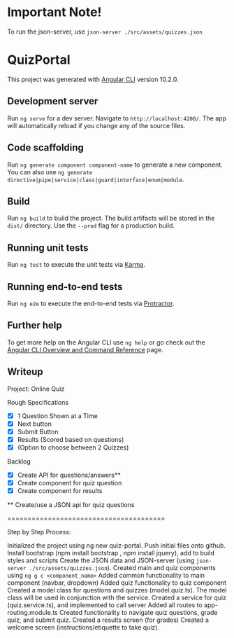 # Important Note!
To run the json-server, use `json-server ./src/assets/quizzes.json`

# QuizPortal

This project was generated with [Angular CLI](https://github.com/angular/angular-cli) version 10.2.0.

## Development server

Run `ng serve` for a dev server. Navigate to `http://localhost:4200/`. The app will automatically reload if you change any of the source files.

## Code scaffolding

Run `ng generate component component-name` to generate a new component. You can also use `ng generate directive|pipe|service|class|guard|interface|enum|module`.

## Build

Run `ng build` to build the project. The build artifacts will be stored in the `dist/` directory. Use the `--prod` flag for a production build.

## Running unit tests

Run `ng test` to execute the unit tests via [Karma](https://karma-runner.github.io).

## Running end-to-end tests

Run `ng e2e` to execute the end-to-end tests via [Protractor](http://www.protractortest.org/).

## Further help

To get more help on the Angular CLI use `ng help` or go check out the [Angular CLI Overview and Command Reference](https://angular.io/cli) page.



## Writeup

Project: Online Quiz

Rough Specifications
- [x] 1 Question Shown at a Time
- [x] Next button
- [x] Submit Button
- [x] Results (Scored based on questions)
- [x] (Option to choose between 2 Quizzes)

Backlog
- [x] Create API for questions/answers**
- [x] Create component for quiz question
- [x] Create component for results

** Create/use a JSON api for quiz questions

=======================================

Step by Step Process:

Initialized the project using ng new quiz-portal.
Push initial files onto github.
Install bootstrap (npm install bootstrap , npm install jquery), add to build styles and scripts
Create the JSON data and JSON-server (using `json-server ./src/assets/quizzes.json`).
Created main and quiz components using `ng g c <component_name>`
Added common functionality to main component (navbar, dropdown)
Added quiz functionality to quiz component
Created a model class for questions and quizzes (model.quiz.ts).
The model class will be used in conjunction with the service.
Created a service for quiz (quiz.service.ts), and implemented to call server
Added all routes to app-routing.module.ts
Created functionality to navigate quiz questions, grade quiz, and submit quiz.
Created a results screen (for grades)
Created a welcome screen (instructions/etiquette to take quiz).

